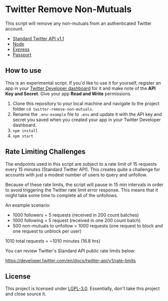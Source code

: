 # Twitter Remove Non-Mutuals

This script will remove any non-mutuals from an authenticated Twitter account.

- [Standard Twitter API v1.1](https://developer.twitter.com/en/docs/twitter-api/v1)
- [Node](https://github.com/nodejs/node)
- [Express](https://github.com/expressjs/express)
- [Passport](http://www.passportjs.org/)

## How to use

This is an experimental script. If you'd like to use it for yourself, register an app in your [Twitter Developer dashboard](https://developer.twitter.com/en/portal/dashboard) for it and make note of the **API Key and Secret**. Give your app **Read and Write** permissions.

1. Clone this repository to your local machine and navigate to the project folder `cd twitter-remove-non-mutuals`.
2.  Rename the `.env-example` file to `.env` and update it with the API key and secret you saved when you created your app in your Twitter Developer dashboard.
3. `npm install`
4. `npm start`

## Rate Limiting Challenges

The endpoints used in this script are subject to a rate limit of 15 requests every 15 minutes (Standard Twitter API). This creates quite a challenge for accounts with just a modest number of users to query and unfollow.

Because of these rate limits, the script will pause in 15 min intervals in order to avoid triggering the Twitter rate limit error response. This means that it might take some time to complete all of the unfollows.

An example scenario:

- 1000 followers = 5 requests (received in 200 count batches)
- 1000 following = 5 request (received in one 200 count batch)
- 500 non-mutuals to unfollow = 1000 requests (one request to block and one request to unblock per user)

1010 total requests = ~1010 minutes (16.8 hrs)

You can review Twitter's Standard API public rate limits below:

https://developer.twitter.com/en/docs/twitter-api/v1/rate-limits

## License

This project is licensed under [LGPL-3.0](https://choosealicense.com/licenses/lgpl-3.0/). Essentially, don't take this project and close source it.